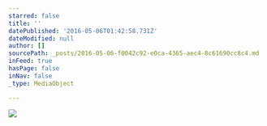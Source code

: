 ```yaml
---
starred: false
title: ''
datePublished: '2016-05-06T01:42:58.731Z'
dateModified: null
author: []
sourcePath: _posts/2016-05-06-f0042c92-e0ca-4365-aec4-8c61690cc8c4.md
inFeed: true
hasPage: false
inNav: false
_type: MediaObject

---
```

![](https://the-grid-user-content.s3-us-west-2.amazonaws.com/d04fc9b7-ed81-4f5c-a9ef-baa30110adcb.jpg)